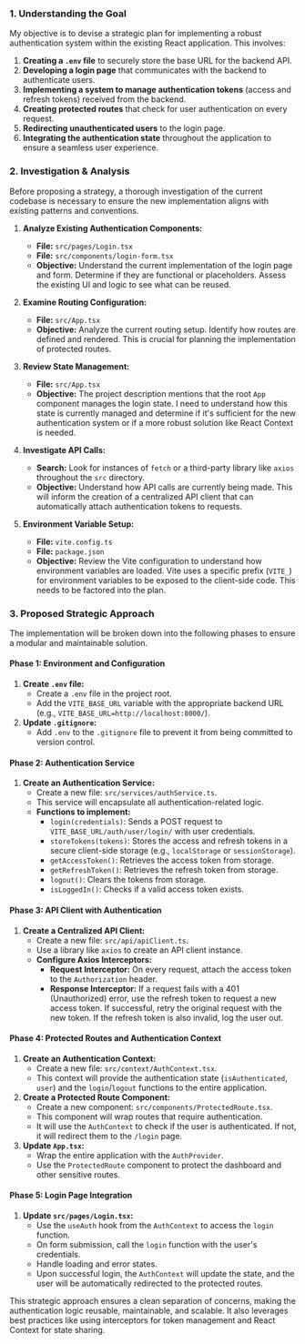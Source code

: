 ### 1. Understanding the Goal

My objective is to devise a strategic plan for implementing a robust authentication system within the existing React application. This involves:

1.  **Creating a `.env` file** to securely store the base URL for the backend API.
2.  **Developing a login page** that communicates with the backend to authenticate users.
3.  **Implementing a system to manage authentication tokens** (access and refresh tokens) received from the backend.
4.  **Creating protected routes** that check for user authentication on every request.
5.  **Redirecting unauthenticated users** to the login page.
6.  **Integrating the authentication state** throughout the application to ensure a seamless user experience.

### 2. Investigation & Analysis

Before proposing a strategy, a thorough investigation of the current codebase is necessary to ensure the new implementation aligns with existing patterns and conventions.

1.  **Analyze Existing Authentication Components:**
    *   **File:** `src/pages/Login.tsx`
    *   **File:** `src/components/login-form.tsx`
    *   **Objective:** Understand the current implementation of the login page and form. Determine if they are functional or placeholders. Assess the existing UI and logic to see what can be reused.

2.  **Examine Routing Configuration:**
    *   **File:** `src/App.tsx`
    *   **Objective:** Analyze the current routing setup. Identify how routes are defined and rendered. This is crucial for planning the implementation of protected routes.

3.  **Review State Management:**
    *   **File:** `src/App.tsx`
    *   **Objective:** The project description mentions that the root `App` component manages the login state. I need to understand how this state is currently managed and determine if it's sufficient for the new authentication system or if a more robust solution like React Context is needed.

4.  **Investigate API Calls:**
    *   **Search:** Look for instances of `fetch` or a third-party library like `axios` throughout the `src` directory.
    *   **Objective:** Understand how API calls are currently being made. This will inform the creation of a centralized API client that can automatically attach authentication tokens to requests.

5.  **Environment Variable Setup:**
    *   **File:** `vite.config.ts`
    *   **File:** `package.json`
    *   **Objective:** Review the Vite configuration to understand how environment variables are loaded. Vite uses a specific prefix (`VITE_`) for environment variables to be exposed to the client-side code. This needs to be factored into the plan.

### 3. Proposed Strategic Approach

The implementation will be broken down into the following phases to ensure a modular and maintainable solution.

#### Phase 1: Environment and Configuration

1.  **Create `.env` file:**
    *   Create a `.env` file in the project root.
    *   Add the `VITE_BASE_URL` variable with the appropriate backend URL (e.g., `VITE_BASE_URL=http://localhost:8000/`).
2.  **Update `.gitignore`:**
    *   Add `.env` to the `.gitignore` file to prevent it from being committed to version control.

#### Phase 2: Authentication Service

1.  **Create an Authentication Service:**
    *   Create a new file: `src/services/authService.ts`.
    *   This service will encapsulate all authentication-related logic.
    *   **Functions to implement:**
        *   `login(credentials)`: Sends a POST request to `VITE_BASE_URL/auth/user/login/` with user credentials.
        *   `storeTokens(tokens)`: Stores the access and refresh tokens in a secure client-side storage (e.g., `localStorage` or `sessionStorage`).
        *   `getAccessToken()`: Retrieves the access token from storage.
        *   `getRefreshToken()`: Retrieves the refresh token from storage.
        *   `logout()`: Clears the tokens from storage.
        *   `isLoggedIn()`: Checks if a valid access token exists.

#### Phase 3: API Client with Authentication

1.  **Create a Centralized API Client:**
    *   Create a new file: `src/api/apiClient.ts`.
    *   Use a library like `axios` to create an API client instance.
    *   **Configure Axios Interceptors:**
        *   **Request Interceptor:** On every request, attach the access token to the `Authorization` header.
        *   **Response Interceptor:** If a request fails with a 401 (Unauthorized) error, use the refresh token to request a new access token. If successful, retry the original request with the new token. If the refresh token is also invalid, log the user out.

#### Phase 4: Protected Routes and Authentication Context

1.  **Create an Authentication Context:**
    *   Create a new file: `src/context/AuthContext.tsx`.
    *   This context will provide the authentication state (`isAuthenticated`, `user`) and the `login`/`logout` functions to the entire application.
2.  **Create a Protected Route Component:**
    *   Create a new component: `src/components/ProtectedRoute.tsx`.
    *   This component will wrap routes that require authentication.
    *   It will use the `AuthContext` to check if the user is authenticated. If not, it will redirect them to the `/login` page.
3.  **Update `App.tsx`:**
    *   Wrap the entire application with the `AuthProvider`.
    *   Use the `ProtectedRoute` component to protect the dashboard and other sensitive routes.

#### Phase 5: Login Page Integration

1.  **Update `src/pages/Login.tsx`:**
    *   Use the `useAuth` hook from the `AuthContext` to access the `login` function.
    *   On form submission, call the `login` function with the user's credentials.
    *   Handle loading and error states.
    *   Upon successful login, the `AuthContext` will update the state, and the user will be automatically redirected to the protected routes.

This strategic approach ensures a clean separation of concerns, making the authentication logic reusable, maintainable, and scalable. It also leverages best practices like using interceptors for token management and React Context for state sharing.